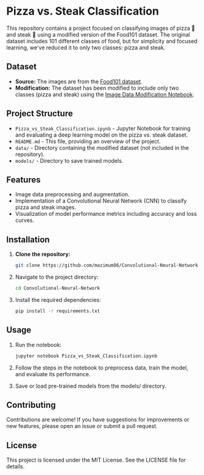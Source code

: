 # Pizza vs. Steak Classification

This repository contains a project focused on classifying images of pizza 🍕 and steak 🥩 using a modified version of the Food101 dataset. The original dataset includes 101 different classes of food, but for simplicity and focused learning, we've reduced it to only two classes: pizza and steak.

## Dataset

- **Source:** The images are from the [Food101 dataset](https://www.kaggle.com/datasets/dansbecker/food-101).
- **Modification:** The dataset has been modified to include only two classes (pizza and steak) using the [Image Data Modification Notebook](https://github.com/mrdbourke/tensorflow-deep-learning/blob/main/extras/image_data_modification.ipynb).

## Project Structure

- `Pizza_vs_Steak_Classification.ipynb` - Jupyter Notebook for training and evaluating a deep learning model on the pizza vs. steak dataset.
- `README.md` - This file, providing an overview of the project.
- `data/` - Directory containing the modified dataset (not included in the repository).
- `models/` - Directory to save trained models.

## Features

- Image data preprocessing and augmentation.
- Implementation of a Convolutional Neural Network (CNN) to classify pizza and steak images.
- Visualization of model performance metrics including accuracy and loss curves.

## Installation

1. **Clone the repository:**
     ```bash
     git clone https://github.com/mazimum86/Convolutional-Neural-Network.git
  
2. Navigate to the project directory:
    ```bash
    cd Convolutional-Neural-Network
    
3. Install the required dependencies:
   ```bash
   pip install -r requirements.txt

## Usage

1. Run the notebook:
   ```bash
   jupyter notebook Pizza_vs_Steak_Classification.ipynb
   
2. Follow the steps in the notebook to preprocess data, train the model, and evaluate its performance.

3. Save or load pre-trained models from the models/ directory.

## Contributing
Contributions are welcome! If you have suggestions for improvements or new features, please open an issue or submit a pull request.

## License
This project is licensed under the MIT License. See the LICENSE file for details.
